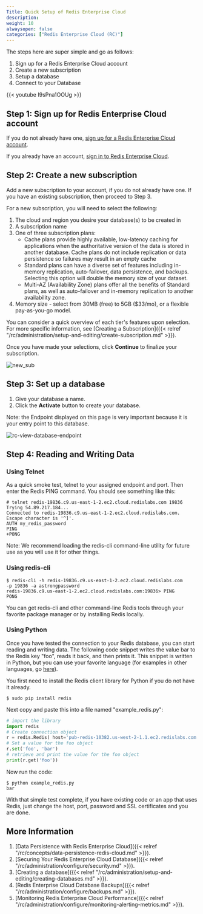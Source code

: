 ```yaml
---
Title: Quick Setup of Redis Enterprise Cloud
description: 
weight: 10
alwaysopen: false
categories: ["Redis Enterprise Cloud (RC)"]
---
```

The steps here are super simple and go as follows:

1. Sign up for a Redis Enterprise Cloud account
1. Create a new subscription
1. Setup a database
1. Connect to your Database

{{< youtube I9sPna1OOUg >}}

## Step 1: Sign up for Redis Enterprise Cloud account

If you do not already have one, [sign up for a Redis Enterprise Cloud
account](https://app.redislabs.com/#/sign-up/tabs/redis-cloud?product=redis-cloud).

If you already have an account, [sign in to Redis Enterprise
Cloud](https://app.redislabs.com/#/login?).

## Step 2: Create a new subscription

Add a new subscription to your account, if you do not already have one.
If you have an existing subscription, then proceed to Step 3.

For a new subscription, you will need to select the following:

1. The cloud and region you desire your database(s) to be created in
1. A subscription name
1. One of three subscription plans:
   - Cache plans provide highly available, low-latency caching for
        applications when the authoritative version of the data is
        stored in another database. Cache plans do not include
        replication or data persistence so failures may result in an
        empty cache
   - Standard plans can have a diverse set of features including
        in-memory replication, auto-failover, data persistence, and
        backups. Selecting this option will double the memory size of
        your dataset.
   - Multi-AZ (Availability Zone) plans offer all the benefits of
        Standard plans, as well as auto-failover and in-memory
        replication to another availability zone.
1. Memory size - select from 30MB (free) to 5GB ($33/mo), or a
    flexible pay-as-you-go model.

You can consider a quick overview of each tier's features upon
selection. For more specific information, see [Creating a
Subscription]({{< relref "/rc/administration/setup-and-editing/create-subscription.md" >}}).

Once you have made your selections, click **Continue** to finalize your
subscription.

![new_sub](/images/rc/new_sub.png?width=600&height=466)

## Step 3: Set up a database

1. Give your database a name.
1. Click the **Activate** button to create your database.

Note: the Endpoint displayed on this page is very important because it
is your entry point to this database.

![rc-view-database-endpoint](/images/rc/rc-view-database-endpoint.png?width=600&height=409)

## Step 4: Reading and Writing Data

### Using Telnet

As a quick smoke test, telnet to your assigned endpoint and port. Then
enter the Redis PING command. You should see something like this:

```src
# telnet redis-19836.c9.us-east-1-2.ec2.cloud.redislabs.com 19836
Trying 54.89.217.184...
Connected to redis-19836.c9.us-east-1-2.ec2.cloud.redislabs.com.
Escape character is '^]'.
AUTH my_redis_password
PING
+PONG
```

Note: We recommend loading the redis-cli command-line utility for future
use as you will use it for other things.

### Using redis-cli

```src
$ redis-cli -h redis-19836.c9.us-east-1-2.ec2.cloud.redislabs.com 
-p 19836 -a astrongpassword
redis-19836.c9.us-east-1-2.ec2.cloud.redislabs.com:19836> PING
PONG
```

You can get redis-cli and other command-line Redis tools through your
favorite package manager or by installing Redis locally.

### Using Python

Once you have tested the connection to your Redis database, you can
start reading and writing data. The following code snippet writes the
value bar to the Redis key "foo", reads it back, and then prints it.
This snippet is written in Python, but you can use your favorite
language (for examples in other languages, go
[here](https://redislabs.com/resources/how-to-redis-enterprise/)).

You first need to install the Redis client library for Python if you do
not have it already.

```src
$ sudo pip install redis
```

Next copy and paste this into a file named
"example_redis.py":

```python
# import the library
import redis
# Create connection object
r = redis.Redis( host='pub-redis-10382.us-west-2-1.1.ec2.redislabs.com', port=10382, password='astrongpassword')
# Set a value for the foo object
r.set('foo', 'bar')
# retrieve and print the value for the foo object
print(r.get('foo'))
```

Now run the code:

```src
$ python example_redis.py
bar
```

With that simple test complete, if you have existing code or an app that
uses Redis, just change the host, port, password and SSL certificates
and you are done.

## More Information

1. [Data Persistence with Redis Enterprise
    Cloud]({{< relref "/rc/concepts/data-persistence-redis-cloud.md" >}}).
1. [Securing Your Redis Enterprise Cloud
    Database]({{< relref "/rc/administration/configure/security.md" >}}).
1. [Creating a
    database]({{< relref "/rc/administration/setup-and-editing/creating-databases.md" >}}).
1. [Redis Enterprise Cloud Database
    Backups]({{< relref "/rc/administration/configure/backups.md" >}}).
1. [Monitoring Redis Enterprise Cloud
    Performance]({{< relref "/rc/administration/configure/monitoring-alerting-metrics.md" >}}).
